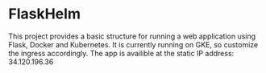 # FlaskHelm

This project provides a basic structure for running a web application using Flask, Docker and Kubernetes. It is currently running on GKE, so customize the ingress accordingly. The app is availible at the static IP address: 34.120.196.36